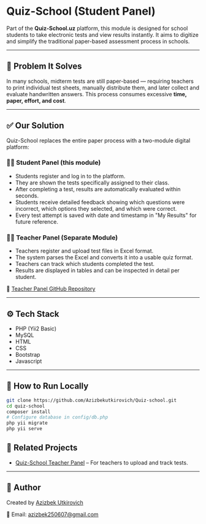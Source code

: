 # Quiz-School (Student Panel)

Part of the **Quiz-School.uz** platform, this module is designed for school students to take electronic tests and view results instantly. It aims to digitize and simplify the traditional paper-based assessment process in schools.

---

## 🧩 Problem It Solves

In many schools, midterm tests are still paper-based — requiring teachers to print individual test sheets, manually distribute them, and later collect and evaluate handwritten answers. This process consumes excessive **time, paper, effort, and cost**.

---

## ✅ Our Solution

Quiz-School replaces the entire paper process with a two-module digital platform:

### 🧑‍🎓 Student Panel (this module)
- Students register and log in to the platform.
- They are shown the tests specifically assigned to their class.
- After completing a test, results are automatically evaluated within seconds.
- Students receive detailed feedback showing which questions were incorrect, which options they selected, and which were correct.
- Every test attempt is saved with date and timestamp in "My Results" for future reference.

### 👨‍🏫 Teacher Panel (Separate Module)
- Teachers register and upload test files in Excel format.
- The system parses the Excel and converts it into a usable quiz format.
- Teachers can track which students completed the test.
- Results are displayed in tables and can be inspected in detail per student.

🔗 [Teacher Panel GitHub Repository](https://github.com/Azizbekutkirovich/Quiz-school-teacher)

---

## ⚙️ Tech Stack

- PHP (Yii2 Basic)
- MySQL
- HTML
- CSS
- Bootstrap
- Javascript

---

## 🚀 How to Run Locally

```bash
git clone https://github.com/Azizbekutkirovich/Quiz-school.git
cd quiz-school
composer install
# Configure database in config/db.php
php yii migrate
php yii serve

```

## 📁 Related Projects

- [Quiz-School Teacher Panel](https://github.com/Azizbekutkirovich/Quiz-school-teacher) – For teachers to upload and track tests.

---

## 👤 Author

Created by [Azizbek Utkirovich](https://github.com/Azizbekutkirovich)

📧 Email: azizbek250607@gmail.com

